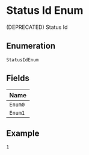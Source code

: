
# Status Id Enum

(DEPRECATED) Status Id

## Enumeration

`StatusIdEnum`

## Fields

| Name |
|  --- |
| `Enum0` |
| `Enum1` |

## Example

```
1
```


